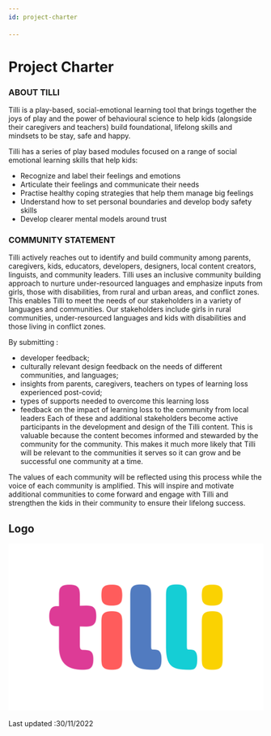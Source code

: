 ```yaml
---
id: project-charter

---
```


# Project Charter

### ABOUT TILLI

Tilli is a play-based, social-emotional learning tool that brings together the joys of play and the power of behavioural science to help kids (alongside their caregivers and teachers) build foundational, lifelong skills and mindsets to be stay, safe and happy. 

Tilli has a series of play based modules focused on a range of social emotional learning skills that help kids: 

- Recognize and label their feelings and emotions 
- Articulate their feelings and communicate their needs 
- Practise healthy coping strategies that help them manage big feelings 
- Understand how to set personal boundaries and develop body safety skills 
- Develop clearer mental models around trust


### COMMUNITY STATEMENT 

Tilli actively reaches out to identify and build community among parents, caregivers, kids, educators, developers, designers, local content creators, linguists, and community leaders. Tilli uses an inclusive community building approach to nurture under-resourced languages and emphasize inputs from girls, those with disabilities, from rural and urban areas, and conflict zones. This enables Tilli to meet the needs of our stakeholders in a variety of languages and communities. Our stakeholders include girls in rural communities, under-resourced languages and kids with disabilities and those living in conflict zones.

By submitting :
- developer feedback;
- culturally relevant design feedback on the needs of different communities, and languages;
- insights from parents, caregivers, teachers on types of learning loss experienced post-covid;
- types of supports needed to overcome this learning loss
- feedback on the impact of learning loss to the community from local leaders
Each of these and additional stakeholders become active participants in the development and design of the Tilli content. This is valuable because the content becomes informed and stewarded by the community for the community. This makes it much more likely that Tilli will be relevant to the communities it serves so it can grow and be successful one community at a time.

The values of each community will be reflected using this process while the voice of each community is amplified. This will inspire and motivate additional communities to come forward and engage with Tilli and strengthen the kids in their community to ensure their lifelong success.

## Logo

 ![LogoMain](./images/LogoMain.png "LogoMain") 




Last updated :30/11/2022
